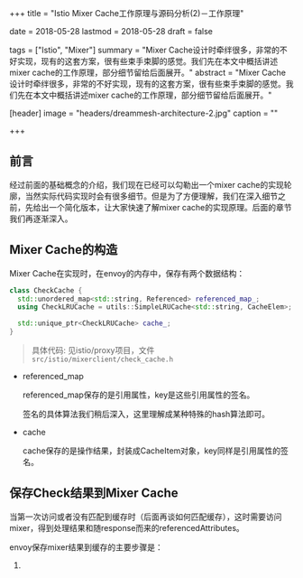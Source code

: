 +++
title = "Istio Mixer Cache工作原理与源码分析(2)－工作原理"

date = 2018-05-28
lastmod = 2018-05-28
draft = false

tags = ["Istio", "Mixer"]
summary = "Mixer Cache设计时牵绊很多，非常的不好实现，现有的这套方案，很有些束手束脚的感觉。我们先在本文中概括讲述mixer cache的工作原理，部分细节留给后面展开。"
abstract = "Mixer Cache设计时牵绊很多，非常的不好实现，现有的这套方案，很有些束手束脚的感觉。我们先在本文中概括讲述mixer cache的工作原理，部分细节留给后面展开。"

[header]
image = "headers/dreammesh-architecture-2.jpg"
caption = ""

+++

## 前言

经过前面的基础概念的介绍，我们现在已经可以勾勒出一个mixer cache的实现轮廓，当然实际代码实现时会有很多细节。但是为了方便理解，我们在深入细节之前，先给出一个简化版本，让大家快速了解mixer cache的实现原理。后面的章节我们再逐渐深入。

## Mixer Cache的构造

Mixer Cache在实现时，在envoy的内存中，保存有两个数据结构：

```c++
class CheckCache {
  std::unordered_map<std::string, Referenced> referenced_map_;
  using CheckLRUCache = utils::SimpleLRUCache<std::string, CacheElem>;

  std::unique_ptr<CheckLRUCache> cache_;
}
```

> 具体代码: 见istio/proxy项目，文件`src/istio/mixerclient/check_cache.h`

- referenced_map

  referenced_map保存的是引用属性，key是这些引用属性的签名。

  签名的具体算法我们稍后深入，这里理解成某种特殊的hash算法即可。

- cache

  cache保存的是操作结果，封装成CacheItem对象，key同样是引用属性的签名。

## 保存Check结果到Mixer Cache

当第一次访问或者没有匹配到缓存时（后面再谈如何匹配缓存），这时需要访问mixer，得到处理结果和随response而来的referencedAttributes。

envoy保存mixer结果到缓存的主要步骤是：

1. ​